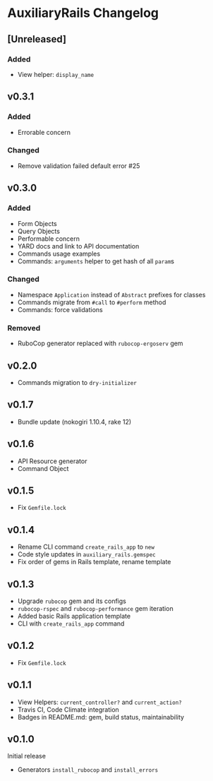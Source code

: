 # AuxiliaryRails Changelog

## [Unreleased]

### Added

- View helper: `display_name`

## v0.3.1

### Added
- Errorable concern

### Changed
- Remove validation failed default error #25

## v0.3.0

### Added
- Form Objects
- Query Objects
- Performable concern
- YARD docs and link to API documentation
- Commands usage examples
- Commands: `arguments` helper to get hash of all `param`s

### Changed
- Namespace `Application` instead of `Abstract` prefixes for classes
- Commands migrate from `#call` to `#perform` method
- Commands: force validations

### Removed
- RuboCop generator replaced with `rubocop-ergoserv` gem

## v0.2.0

* Commands migration to `dry-initializer`

## v0.1.7

* Bundle update (nokogiri 1.10.4, rake 12)

## v0.1.6

* API Resource generator
* Command Object

## v0.1.5

* Fix `Gemfile.lock`

## v0.1.4

* Rename CLI command `create_rails_app` to `new`
* Code style updates in `auxiliary_rails.gemspec`
* Fix order of gems in Rails template, rename template

## v0.1.3

* Upgrade `rubocop` gem and its configs
* `rubocop-rspec` and `rubocop-performance` gem iteration
* Added basic Rails application template
* CLI with `create_rails_app` command

## v0.1.2

* Fix `Gemfile.lock`

## v0.1.1

* View Helpers: `current_controller?` and `current_action?`
* Travis CI, Code Climate integration
* Badges in README.md: gem, build status, maintainability

## v0.1.0

Initial release

* Generators `install_rubocop` and `install_errors`
